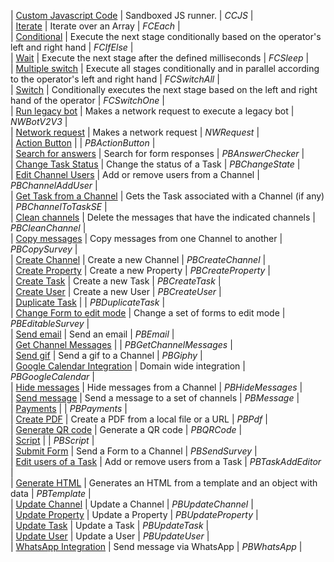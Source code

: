 | [Custom Javascript Code](/docs/documentation/automation/bots/ccjs) | Sandboxed JS runner. | _CCJS_ |  
| [Iterate](/docs/documentation/automation/bots/fceach) | Iterate over an Array | _FCEach_ |  
| [Conditional](/docs/documentation/automation/bots/fcifelse) | Execute the next stage conditionally based on the operator's left and right hand | _FCIfElse_ |  
| [Wait](/docs/documentation/automation/bots/fcsleep) | Execute the next stage after the defined milliseconds | _FCSleep_ |  
| [Multiple switch](/docs/documentation/automation/bots/fcswitchall) | Execute all stages conditionally and in parallel according to the operator's left and right hand | _FCSwitchAll_ |  
| [Switch](/docs/documentation/automation/bots/fcswitchone) | Conditionally executes the next stage based on the left and right hand of the operator | _FCSwitchOne_ |  
| [Run legacy bot](/docs/documentation/automation/bots/nwbotv2v3) | Makes a network request to execute a legacy bot | _NWBotV2V3_ |  
| [Network request](/docs/documentation/automation/bots/nwrequest) | Makes a network request | _NWRequest_ |  
| [Action Button](/docs/documentation/automation/bots/pbactionbutton) |  | _PBActionButton_ |  
| [Search for answers](/docs/documentation/automation/bots/pbanswerchecker) | Search for form responses | _PBAnswerChecker_ |  
| [Change Task Status](/docs/documentation/automation/bots/pbchangestate) | Change the status of a Task | _PBChangeState_ |  
| [Edit Channel Users](/docs/documentation/automation/bots/pbchanneladduser) | Add or remove users from a Channel | _PBChannelAddUser_ |  
| [Get Task from a Channel](/docs/documentation/automation/bots/pbchanneltotaskse) | Gets the Task associated with a Channel (if any) | _PBChannelToTaskSE_ |  
| [Clean channels](/docs/documentation/automation/bots/pbcleanchannel) | Delete the messages that have the indicated channels | _PBCleanChannel_ |  
| [Copy messages](/docs/documentation/automation/bots/pbcopysurvey) | Copy messages from one Channel to another | _PBCopySurvey_ |  
| [Create Channel](/docs/documentation/automation/bots/pbcreatechannel) | Create a new Channel | _PBCreateChannel_ |  
| [Create Property](/docs/documentation/automation/bots/pbcreateproperty) | Create a new Property | _PBCreateProperty_ |  
| [Create Task](/docs/documentation/automation/bots/pbcreatetask) | Create a new Task | _PBCreateTask_ |  
| [Create User](/docs/documentation/automation/bots/pbcreateuser) | Create a new User | _PBCreateUser_ |  
| [Duplicate Task](/docs/documentation/automation/bots/pbduplicatetask) |  | _PBDuplicateTask_ |  
| [Change Form to edit mode](/docs/documentation/automation/bots/pbeditablesurvey) | Change a set of forms to edit mode | _PBEditableSurvey_ |  
| [Send email](/docs/documentation/automation/bots/pbemail) | Send an email | _PBEmail_ |  
| [Get Channel Messages](/docs/documentation/automation/bots/pbgetchannelmessages) |  | _PBGetChannelMessages_ |  
| [Send gif](/docs/documentation/automation/bots/pbgiphy) | Send a gif to a Channel | _PBGiphy_ |  
| [Google Calendar Integration](/docs/documentation/automation/bots/pbgooglecalendar) | Domain wide integration | _PBGoogleCalendar_ |  
| [Hide messages](/docs/documentation/automation/bots/pbhidemessages) | Hide messages from a Channel | _PBHideMessages_ |  
| [Send message](/docs/documentation/automation/bots/pbmessage) | Send a message to a set of channels | _PBMessage_ |  
| [Payments](/docs/documentation/automation/bots/pbpayments) |  | _PBPayments_ |  
| [Create PDF](/docs/documentation/automation/bots/pbpdf) | Create a PDF from a local file or a URL | _PBPdf_ |  
| [Generate QR code](/docs/documentation/automation/bots/pbqrcode) | Generate a QR code | _PBQRCode_ |  
| [Script](/docs/documentation/automation/bots/pbscript) |  | _PBScript_ |  
| [Submit Form](/docs/documentation/automation/bots/pbsendsurvey) | Send a Form to a Channel | _PBSendSurvey_ |  
| [Edit users of a Task](/docs/documentation/automation/bots/pbtaskaddeditor) | Add or remove users from a Task | _PBTaskAddEditor_ |  
| [Generate HTML](/docs/documentation/automation/bots/pbtemplate) | Generates an HTML from a template and an object with data | _PBTemplate_ |  
| [Update Channel](/docs/documentation/automation/bots/pbupdatechannel) | Update a Channel | _PBUpdateChannel_ |  
| [Update Property](/docs/documentation/automation/bots/pbupdateproperty) | Update a Property | _PBUpdateProperty_ |  
| [Update Task](/docs/documentation/automation/bots/pbupdatetask) | Update a Task | _PBUpdateTask_ |  
| [Update User](/docs/documentation/automation/bots/pbupdateuser) | Update a User | _PBUpdateUser_ |  
| [WhatsApp Integration](/docs/documentation/automation/bots/pbwhatsapp) | Send message via WhatsApp | _PBWhatsApp_ |